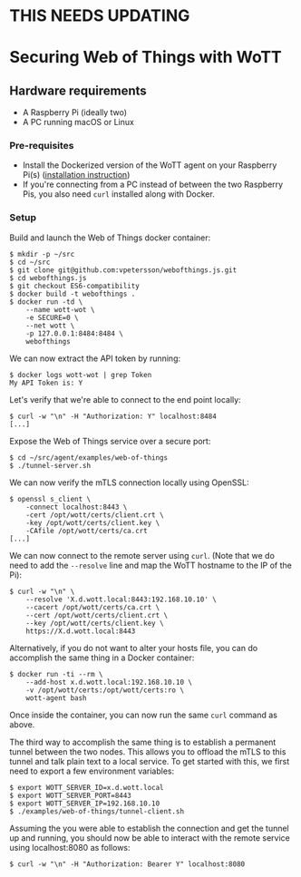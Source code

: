 # THIS NEEDS UPDATING

# Securing Web of Things with WoTT

## Hardware requirements

 * A Raspberry Pi (ideally two)
 * A PC running macOS or Linux

### Pre-requisites

 * Install the Dockerized version of the WoTT agent on your Raspberry Pi(s) ([installation instruction](https://github.com/WoTTsecurity/agent/blob/master/docs/alternative_installation_methods.md#installation-docker-runtime))
 * If you're connecting from a PC instead of between the two Raspberry Pis, you also need `curl` installed along with Docker.

### Setup

Build and launch the Web of Things docker container:
```
$ mkdir -p ~/src
$ cd ~/src
$ git clone git@github.com:vpetersson/webofthings.js.git
$ cd webofthings.js
$ git checkout ES6-compatibility
$ docker build -t webofthings .
$ docker run -td \
    --name wott-wot \
    -e SECURE=0 \
    --net wott \
    -p 127.0.0.1:8484:8484 \
    webofthings
```

We can now extract the API token by running:

```
$ docker logs wott-wot | grep Token
My API Token is: Y
```

Let's verify that we're able to connect to the end point locally:

```
$ curl -w "\n" -H "Authorization: Y" localhost:8484
[...]
```
Expose the Web of Things service over a secure port:

```
$ cd ~/src/agent/examples/web-of-things
$ ./tunnel-server.sh
```

We can now verify the mTLS connection locally using OpenSSL:

```
$ openssl s_client \
    -connect localhost:8443 \
    -cert /opt/wott/certs/client.crt \
    -key /opt/wott/certs/client.key \
    -CAfile /opt/wott/certs/ca.crt
[...]
```

We can now connect to the remote server using `curl`. (Note that we do need to add the `--resolve` line and map the WoTT hostname to the IP of the Pi):

```
$ curl -w "\n" \
    --resolve 'X.d.wott.local:8443:192.168.10.10' \
    --cacert /opt/wott/certs/ca.crt \
    --cert /opt/wott/certs/client.crt \
    --key /opt/wott/certs/client.key \
    https://X.d.wott.local:8443
```

Alternatively, if you do not want to alter your hosts file, you can do accomplish the same thing in a Docker container:
```
$ docker run -ti --rm \
    --add-host x.d.wott.local:192.168.10.10 \
    -v /opt/wott/certs:/opt/wott/certs:ro \
    wott-agent bash
```

Once inside the container, you can now run the same `curl` command as above.

The third way to accomplish the same thing is to establish a permanent tunnel between the two nodes. This allows you to offload the mTLS to this tunnel and talk plain text to a local service. To get started with this, we first need to export a few environment variables:

```
$ export WOTT_SERVER_ID=x.d.wott.local
$ export WOTT_SERVER_PORT=8443
$ export WOTT_SERVER_IP=192.168.10.10
$ ./examples/web-of-things/tunnel-client.sh
```

Assuming the you were able to establish the connection and get the tunnel up and running, you should now be able to interact with the remote service using localhost:8080 as follows:

```
$ curl -w "\n" -H "Authorization: Bearer Y" localhost:8080
```
